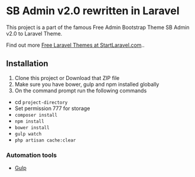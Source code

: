 # SB Admin v2.0 rewritten in Laravel

This project is a part of the famous Free Admin Bootstrap Theme SB Admin v2.0 to Laravel Theme.

Find out more [Free Laravel Themes at StartLaravel.com](http://www.startlaravel.com/)..

## Installation

1. Clone this project or Download that ZIP file
2. Make sure you have bower, gulp and npm installed globally
3. On the command prompt run the following commands
- cd `project-directory`
- Set permission 777 for storage
- `composer install`
- `npm install`
- `bower install`
- `gulp watch`
- `php artisan cache:clear`

### Automation tools

- [Gulp](http://gulpjs.com/)

